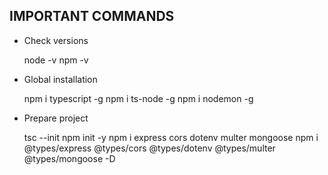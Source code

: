 IMPORTANT COMMANDS
------------------

- Check versions

    node -v
    npm -v

- Global installation 

    npm i typescript -g 
    npm i ts-node -g 
    npm i nodemon -g

- Prepare project 

    tsc --init 
    npm init -y
    npm i express cors dotenv multer mongoose
    npm i @types/express @types/cors @types/dotenv @types/multer @types/mongoose -D
